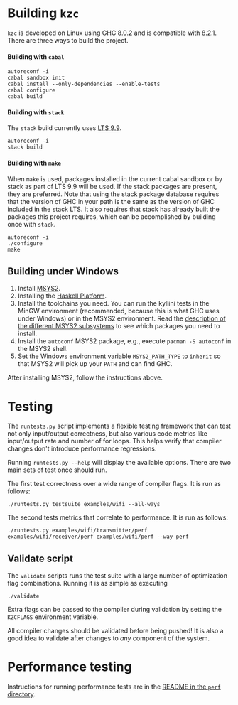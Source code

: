 # Building `kzc`

`kzc` is developed on Linux using GHC 8.0.2 and is compatible with 8.2.1. There are three ways to build the project.

#### Building with `cabal`

```
autoreconf -i
cabal sandbox init
cabal install --only-dependencies --enable-tests
cabal configure
cabal build
```

#### Building with `stack`

The `stack` build currently uses [LTS 9.9](https://www.stackage.org/lts-9.9).

```
autoreconf -i
stack build
```

#### Building with `make`

When `make` is used, packages installed in the current cabal sandbox or by stack as part of LTS 9.9 will be used. If the stack packages are present, they are preferred. Note that using the stack package database requires that the version of GHC in your path is the same as the version of GHC included in the stack LTS. It also requires that stack has already built the packages this project requires, which can be accomplished by building once with `stack`.

```
autoreconf -i
./configure
make
```

## Building under Windows

 1. Install [MSYS2](https://msys2.github.io/).
 1. Installing the [Haskell Platform](https://www.haskell.org/platform/windows.html).
 1. Install the toolchains you need. You can run the kyllini tests in the MinGW environment (recommended, because this is what GHC uses under Windows) or in the MSYS2 environment. Read the [description of the different MSYS2 subsystems](https://github.com/msys2/msys2/wiki/MSYS2-introduction#msys2-susbsystems) to see which packages you need to install.
 1. Install the `autoconf` MSYS2 package, e.g., execute `pacman -S autoconf` in the MSYS2 shell.
 1. Set the Windows environment variable `MSYS2_PATH_TYPE` to `inherit` so that MSYS2 will pick up your `PATH` and can find GHC.

After installing MSYS2, follow the instructions above.

# Testing

The `runtests.py` script implements a flexible testing framework that can test not only input/output correctness, but also various code metrics like input/output rate and number of for loops. This helps verify that compiler changes don't introduce performance regressions.

Running `runtests.py --help` will display the available options. There are two main sets of test once should run.

The first test correctness over a wide range of compiler flags. It is run as follows:

```
./runtests.py testsuite examples/wifi --all-ways
```

The second tests metrics that correlate to performance. It is run as follows:

```
./runtests.py examples/wifi/transmitter/perf examples/wifi/receiver/perf examples/wifi/perf --way perf
```

## Validate script

The `validate` scripts runs the test suite with a large number of optimization
flag combinations. Running it is as simple as executing

```
./validate
```

Extra flags can be passed to the compiler during validation by setting the
`KZCFLAGS` environment variable.

All compiler changes should be validated before being pushed! It is also a good
idea to validate after changes to *any* component of the system.

# Performance testing

Instructions for running performance tests are in the [README in the `perf` directory](perf/README.md).
